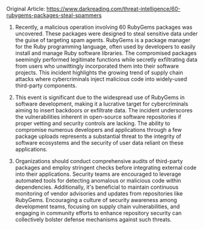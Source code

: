 Original Article: https://www.darkreading.com/threat-intelligence/60-rubygems-packages-steal-spammers

1) Recently, a malicious operation involving 60 RubyGems packages was uncovered. These packages were designed to steal sensitive data under the guise of targeting spam agents. RubyGems is a package manager for the Ruby programming language, often used by developers to easily install and manage Ruby software libraries. The compromised packages seemingly performed legitimate functions while secretly exfiltrating data from users who unwittingly incorporated them into their software projects. This incident highlights the growing trend of supply chain attacks where cybercriminals inject malicious code into widely-used third-party components.

2) This event is significant due to the widespread use of RubyGems in software development, making it a lucrative target for cybercriminals aiming to insert backdoors or exfiltrate data. The incident underscores the vulnerabilities inherent in open-source software repositories if proper vetting and security controls are lacking. The ability to compromise numerous developers and applications through a few package uploads represents a substantial threat to the integrity of software ecosystems and the security of user data reliant on these applications.

3) Organizations should conduct comprehensive audits of third-party packages and employ stringent checks before integrating external code into their applications. Security teams are encouraged to leverage automated tools for detecting anomalous or malicious code within dependencies. Additionally, it's beneficial to maintain continuous monitoring of vendor advisories and updates from repositories like RubyGems. Encouraging a culture of security awareness among development teams, focusing on supply chain vulnerabilities, and engaging in community efforts to enhance repository security can collectively bolster defense mechanisms against such threats.